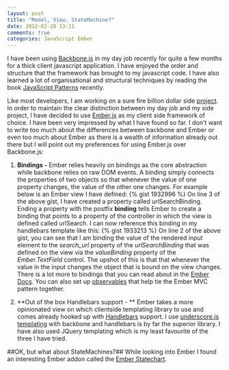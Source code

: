 ```yaml
---
layout: post
title: "Model, View, StateMachine?"
date: 2012-02-28 13:11
comments: true
categories: JavaScript Ember
---
```

I have been using <a href="http://documentcloud.github.com/backbone/" target="_blank">Backbone.js</a> in my day job recently for quite a few months for a thick client javascript application.  I have enjoyed the order and structure that the framework has brought to my javascript code.  I have also learned a lot of organisational and structural techniques by reading the book <a href="http://www.amazon.co.uk/JavaScript-Patterns-Stoyan-Stefanov/dp/0596806752/ref=sr_1_1?ie=UTF8&qid=1330435566&sr=8-1" href="_blank">JavaScript Patterns</a> recently.

Like most developers, I am working on a sure fire billion dollar side <a href="http://www.leadcapturer.com" target="_blank">project</a>.  In order to maintain the clear distinction between my day job and my side project, I have decided to use <a href="http://emberjs.com/">Ember.js</a> as my client side framework of choice.  I have been very impressed by what I have found so far.  I don't want to write too much about the differences between backbone and Ember or even too much about Ember as there is a wealth of information already out there but I will point out my preferences for using Ember.js over Backbone.js:

1. **Bindings -** Ember relies heavily on bindings as the core abstraction while backbone relies on raw DOM events.  A binding simply connects the properties of two objects so that whenever the value of one property changes, the value of the other one changes.  For example below is an Ember view I have defined:
{% gist 1932996 %}
On line 3 of the above gist, I have created a property called urlSearchBinding.  Ending a property with the postfix **binding** tells Ember to create a binding that points to a property of the controller in which the view is defined called urlSearch.  I can now reference this binding in my handlebars template like this:
{% gist 1933213 %}
On line 2 of the above gist, you can see that I am binding the value of the rendered input element to the *search_url* property of the *urlSearchBinding* that was defined on the view via the *valueBinding* property of the *Ember.TextField* control.  The upshot of this is that that whenever the value in the input changes the object that is bound on the view changes.  There is a lot more to bindings that you can read about in the <a href="http://ember-docs.herokuapp.com/#doc=Ember.Binding&src=false" target="_blank">Ember Docs</a>.  You can also set up <a href="http://ember-docs.herokuapp.com/#doc=Ember.Observable&src=false" target="_blank">observables</a> that help tie the Ember MVC pattern together.

2. **Out of the box Handlebars support - ** Ember takes a more opinionated view on which clientside templating library to use and comes already hooked up with <a href="http://www.handlebarsjs.com">Handlebars</a> support.  I use <a href="http://documentcloud.github.com/underscore/#template" target="_blank">underscore.js templating</a> with backbone and handlebars is by far the superior library.  I have also used JQuery templating which is my least favourite of the three I have tried.

##OK, but what about StateMachines?##
While looking into Ember I found an interesting Ember addon called the <a href="https://github.com/emberjs-addons/sproutcore-statechart" target="_blank">Ember Statechart</a>.